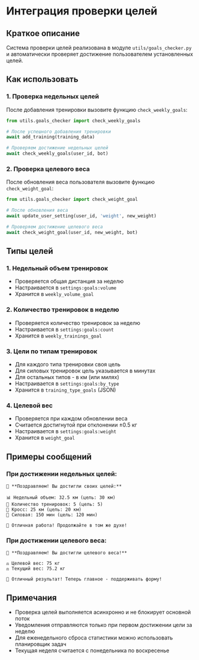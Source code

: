# Интеграция проверки целей

## Краткое описание

Система проверки целей реализована в модуле `utils/goals_checker.py` и автоматически проверяет достижение пользователем установленных целей.

## Как использовать

### 1. Проверка недельных целей

После добавления тренировки вызовите функцию `check_weekly_goals`:

```python
from utils.goals_checker import check_weekly_goals

# После успешного добавления тренировки
await add_training(training_data)

# Проверяем достижение недельных целей
await check_weekly_goals(user_id, bot)
```

### 2. Проверка целевого веса

После обновления веса пользователя вызовите функцию `check_weight_goal`:

```python
from utils.goals_checker import check_weight_goal

# После обновления веса
await update_user_setting(user_id, 'weight', new_weight)

# Проверяем достижение целевого веса
await check_weight_goal(user_id, new_weight, bot)
```

## Типы целей

### 1. Недельный объем тренировок
- Проверяется общая дистанция за неделю
- Настраивается в `settings:goals:volume`
- Хранится в `weekly_volume_goal`

### 2. Количество тренировок в неделю
- Проверяется количество тренировок за неделю
- Настраивается в `settings:goals:count`
- Хранится в `weekly_trainings_goal`

### 3. Цели по типам тренировок
- Для каждого типа тренировки своя цель
- Для силовых тренировок цель указывается в минутах
- Для остальных типов - в км (или милях)
- Настраивается в `settings:goals:by_type`
- Хранится в `training_type_goals` (JSON)

### 4. Целевой вес
- Проверяется при каждом обновлении веса
- Считается достигнутой при отклонении ±0.5 кг
- Настраивается в `settings:goals:weight`
- Хранится в `weight_goal`

## Примеры сообщений

### При достижении недельных целей:

```
🎉 **Поздравляем! Вы достигли своих целей:**

📊 Недельный объем: 32.5 км (цель: 30 км)
🔢 Количество тренировок: 5 (цель: 5)
🏃 Кросс: 25 км (цель: 20 км)
🏃 Силовая: 150 мин (цель: 120 мин)

💪 Отличная работа! Продолжайте в том же духе!
```

### При достижении целевого веса:

```
🎯 **Поздравляем! Вы достигли целевого веса!**

⚖️ Целевой вес: 75 кг
⚖️ Текущий вес: 75.2 кг

💪 Отличный результат! Теперь главное - поддерживать форму!
```

## Примечания

- Проверка целей выполняется асинхронно и не блокирует основной поток
- Уведомления отправляются только при первом достижении цели за неделю
- Для еженедельного сброса статистики можно использовать планировщик задач
- Текущая неделя считается с понедельника по воскресенье
